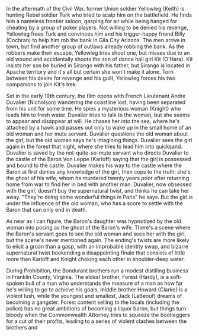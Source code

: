 In the aftermath of the Civil War, former Union soldier Yellowleg (Keith) is hunting Rebel soldier Turk who tried to scalp him on the battlefield. He finds him a nameless frontier saloon, gasping for air while being hanged for cheating by a group of poker players. Not willing to be denied his revenge, Yellowleg frees Turk and convinces him and his trigger-happy friend Billy (Cochran) to help him rob the bank in Gila City Arizona. The men arrive in town, but find another group of outlaws already robbing the bank. As the robbers make their escape, Yellowleg tries shoot one, but misses due to an old wound and accidentally shoots the son of dance hall girl Kit (O'Hara). Kit insists her son be buried in Sirango with his father, but Sirango is located in Apache territory and it's all but certain she won't make it alone. Torn between his desire for revenge and his guilt, Yellowleg forces his two companions to join Kit's trek.

Set in the early 19th century, the film opens with French Lieutenant Andre Duvalier (Nicholson) wandering the coastline lost, having been separated from his unit for some time. He spies a mysterious woman (Knight) who leads him to fresh water. Duvalier tries to talk to the woman, but she seems to appear and disappear at will. He chases her into the sea, where he's attached by a hawk and passes out only to wake up in the small home of an old woman and her mute servant. Duvalier questions the old woman about the girl, but the old woman says he's imagining things. Duvalier sees the girl again in the forest that night, where she tries to lead him into quicksand. Duvalier is saved by the not-quite-so-mute servant who directs Duvalier to the castle of the Baron Von Leppe (Karloff) saying that the girl is possessed and bound to the castle. Duvalier makes his way to the castle where the Baron at first denies any knowledge of the girl, then cops to the truth: she's the ghost of his wife, whom he murdered twenty years prior after returning home from war to find her in bed with another man. Duvalier, now obsessed with the girl, doesn't buy the supernatural twist, and thinks he can take her away. "They're doing some wonderful things in Paris" he says. But the girl is under the influence of the old woman, who has a score to settle with the Baron that can only end in death.

As near as I can figure, the Baron's daughter was hypnotized by the old woman into posing as the ghost of the Baron's wife. There's a scene where the Baron's servant goes to see the old woman and sees her with the girl, but the scene's never mentioned again.
The ending's twists are more likely to elicit a groan than a gasp, with an improbable identity swap, and bizarre supernatural twist bookending a disappointing finale that consists of little more than Karloff and Knight choking each other in shoulder-deep water.

During Prohibition, the Bondurant brothers run a modest distilling business in Franklin County, Virginia. The eldest brother, Forest (Hardy), is a soft-spoken bull of a man who understands the measure of a man as how far he's willing to go to achieve his goals, middle brother Howard (Clarke) is a violent lush, while the youngest and smallest, Jack (LaBeouf) dreams of becoming a gangster. Forest content selling to the locals (including the police) has no great ambitions of becoming a liquor baron, but things turn bloody when the Commonwealth Attorney tries to squeeze the bootleggers for a cut of their profits, leading to a series of violent clashes between the brothers and
